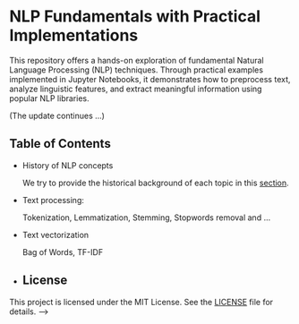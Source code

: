 # NLP Fundamentals with Practical Implementations

This repository offers a hands-on exploration of fundamental Natural Language Processing (NLP) techniques. Through practical examples implemented in Jupyter Notebooks, it demonstrates how to preprocess text, analyze linguistic features, and extract meaningful information using popular NLP libraries.

(The update continues ...)

## Table of Contents
- History of NLP concepts

    We try to provide the historical background of each topic in this [section](https://abdhmohammadi.github.io/NLP/docs/History.html).

- Text processing:

    Tokenization, Lemmatization, Stemming, Stopwords removal and ...

- Text vectorization

    Bag of Words, TF-IDF <!--, N-Grams -->

<!--
- Text preprocessing
- Tokenization
-  and 
- Stopwords removal
- Named Entity Recognition (NER)

- Topic modeling
- Sentiment analysis
-->

<!--
Using libraries such as Hugging Face Transformers, spaCy, and NLTK, this repository provides insights into the practical application of these techniques, with content that will be completed over time.

## Features

- **Tokenization**: Breaking down text into tokens using Hugging Face's BERT tokenizer.
- **Lemmatization**: Reducing words to their base forms with spaCy.
- **Stemming**: Simplifying words to their root forms using NLTK's PorterStemmer.
- **Stopwords Removal**: Eliminating common words that may not add significant meaning.
- **Named Entity Recognition (NER)**: Identifying entities like names, organizations, and dates using spaCy and Hugging Face Transformers.
<!-- 
- **Topic Modeling**: Discovering abstract topics within text data.
- **Sentiment Analysis**: Assessing the emotional tone behind a body of text.
 -->
- ## License

This project is licensed under the MIT License. See the [LICENSE](LICENSE) file for details.
-->
